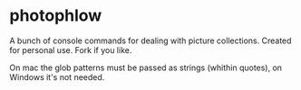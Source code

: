 # photophlow
A bunch of console commands for dealing with picture collections. Created for personal use. Fork if you like.

On mac the glob patterns must be passed as strings (whithin quotes), on Windows it's not needed.

<!--
https://github.com/dwyl/learn-travis
https://github.com/dwyl/learn-tdd
https://www.codementor.io/nodejs/tutorial/unit-testing-nodejs-tdd-mocha-sinon
https://www.sitepoint.com/javascript-command-line-interface-cli-node-js/
http://javascriptplayground.com/blog/2015/03/node-command-line-tool/
https://bretkikehara.wordpress.com/2013/05/02/nodejs-creating-your-first-global-module/
https://developer.atlassian.com/blog/2015/11/scripting-with-node/ (bash)
-->
